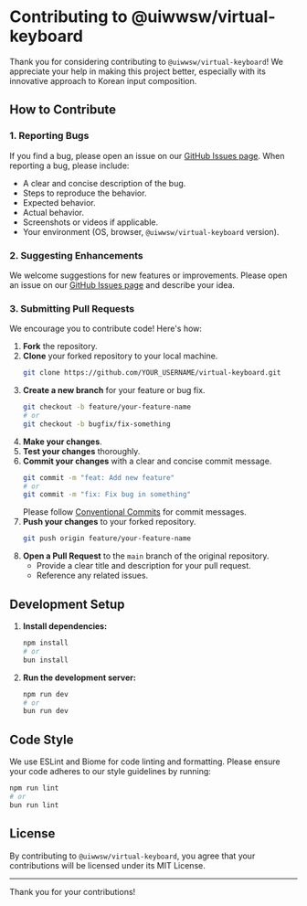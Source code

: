 # Contributing to @uiwwsw/virtual-keyboard

Thank you for considering contributing to `@uiwwsw/virtual-keyboard`! We appreciate your help in making this project better, especially with its innovative approach to Korean input composition.

## How to Contribute

### 1. Reporting Bugs

If you find a bug, please open an issue on our [GitHub Issues page](https://github.com/uiwwsw/virtual-keyboard/issues).
When reporting a bug, please include:

- A clear and concise description of the bug.
- Steps to reproduce the behavior.
- Expected behavior.
- Actual behavior.
- Screenshots or videos if applicable.
- Your environment (OS, browser, `@uiwwsw/virtual-keyboard` version).

### 2. Suggesting Enhancements

We welcome suggestions for new features or improvements. Please open an issue on our [GitHub Issues page](https://github.com/uiwwsw/virtual-keyboard/issues) and describe your idea.

### 3. Submitting Pull Requests

We encourage you to contribute code! Here's how:

1.  **Fork** the repository.
2.  **Clone** your forked repository to your local machine.
    ```bash
    git clone https://github.com/YOUR_USERNAME/virtual-keyboard.git
    ```
3.  **Create a new branch** for your feature or bug fix.
    ```bash
    git checkout -b feature/your-feature-name
    # or
    git checkout -b bugfix/fix-something
    ```
4.  **Make your changes**.
5.  **Test your changes** thoroughly.
6.  **Commit your changes** with a clear and concise commit message.
    ```bash
    git commit -m "feat: Add new feature"
    # or
    git commit -m "fix: Fix bug in something"
    ```
    Please follow [Conventional Commits](https://www.conventionalcommits.org/en/v1.0.0/) for commit messages.
7.  **Push your changes** to your forked repository.
    ```bash
    git push origin feature/your-feature-name
    ```
8.  **Open a Pull Request** to the `main` branch of the original repository.
    - Provide a clear title and description for your pull request.
    - Reference any related issues.

## Development Setup

1.  **Install dependencies:**
    ```bash
    npm install
    # or
    bun install
    ```
2.  **Run the development server:**
    ```bash
    npm run dev
    # or
    bun run dev
    ```

## Code Style

We use ESLint and Biome for code linting and formatting. Please ensure your code adheres to our style guidelines by running:

```bash
npm run lint
# or
bun run lint
```

## License

By contributing to `@uiwwsw/virtual-keyboard`, you agree that your contributions will be licensed under its MIT License.

---

Thank you for your contributions!